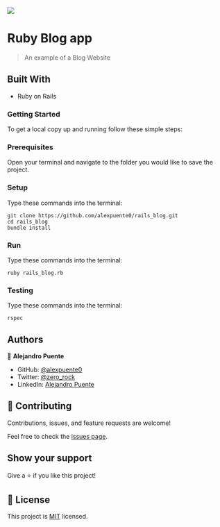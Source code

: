 ![](https://img.shields.io/badge/Microverse-blueviolet)

# Ruby Blog app

> An example of a Blog Website

## Built With

- Ruby on Rails

### Getting Started

To get a local copy up and running follow these simple steps:

### Prerequisites

Open your terminal and navigate to the folder you would like to save the project.

### Setup

Type these commands into the terminal:

```
git clone https://github.com/alexpuente0/rails_blog.git
cd rails_blog
bundle install
```

### Run

Type these commands into the terminal:

```
ruby rails_blog.rb
```

### Testing

Type these commands into the terminal:

```
rspec
```

## Authors

👤 **Alejandro Puente**

- GitHub: [@alexpuente0](https://github.com/alexpuente0)
- Twitter: [@zero_rock](https://twitter.com/zero_rock)
- LinkedIn: [Alejandro Puente](https://www.linkedin.com/in/alex-puente-farias/)

## 🤝 Contributing

Contributions, issues, and feature requests are welcome!

Feel free to check the [issues page](../../issues/).

## Show your support

Give a ⭐️ if you like this project!


## 📝 License

This project is [MIT](./MIT.md) licensed.